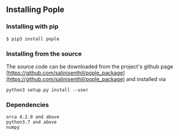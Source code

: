 
## Installing Pople

### Installing with pip
```
$ pip3 install pople
```

### Installing from the source
The source code can be downloaded from the project's github page [https://github.com/salinisenthil/pople_package](https://github.com/salinisenthil/pople_package) and installed via
```
python3 setup.py install --user
```
### Dependencies
```
orca 4.2.0 and above
python3.7 and above
numpy
```
